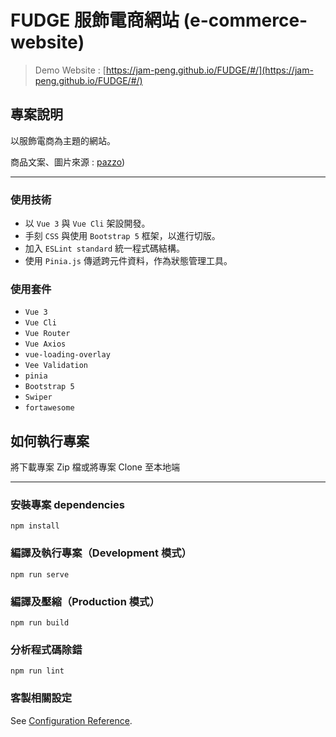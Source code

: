  # FUDGE 服飾電商網站 (e-commerce-website)
> Demo Website : [https://jam-peng.github.io/FUDGE/#/](https://jam-peng.github.io/FUDGE/#/)

## 專案說明
以服飾電商為主題的網站。

商品文案、圖片來源 : [pazzo](https://www.pazzo.com.tw/))

---
### 使用技術
- 以 `Vue 3` 與 `Vue Cli` 架設開發。
- 手刻 `CSS` 與使用 `Bootstrap 5` 框架，以進行切版。
- 加入 `ESLint standard` 統一程式碼結構。
- 使用 `Pinia.js` 傳遞跨元件資料，作為狀態管理工具。

### 使用套件
- `Vue 3`
- `Vue Cli`
- `Vue Router`
- `Vue Axios`
- `vue-loading-overlay`
- `Vee Validation`
- `pinia`
- `Bootstrap 5`
- `Swiper`
- `fortawesome`


## 如何執行專案
將下載專案 Zip 檔或將專案 Clone 至本地端

---
### 安裝專案 dependencies
```
npm install
```

### 編譯及執行專案（Development 模式）
```
npm run serve
```

### 編譯及壓縮（Production 模式）
```
npm run build
```

### 分析程式碼除錯
```
npm run lint
```

### 客製相關設定
See [Configuration Reference](https://cli.vuejs.org/config/).

